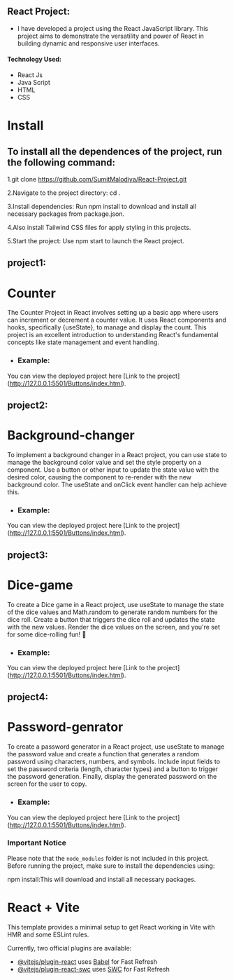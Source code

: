 ## React Project:

 - I have developed a project using the React JavaScript library. This project aims to demonstrate the versatility and power of React in building dynamic and responsive user interfaces.

#### Technology Used:
 - React Js
 - Java Script
 - HTML
 - CSS

# Install

## To install all the dependences of the project, run the following command:

1.git clone https://github.com/SumitMalodiya/React-Project.git

2.Navigate to the project directory: cd <project-directory>.

3.Install dependencies: Run npm install to download and install all necessary packages from package.json.

4.Also install Tailwind CSS files for apply styling in this projects.

5.Start the project: Use npm start to launch the React project.


## project1:

# Counter
       
The Counter Project in React involves setting up a basic app where users can increment or decrement a counter value. It uses React components and hooks,            specifically {useState}, to manage and display the count. This project is an excellent introduction to understanding React's fundamental concepts like state        management and event handling.


-   ### Example:
You can view the deployed project here [Link to the project] (http://127.0.0.1:5501/Buttons/index.html).

## project2:

# Background-changer

To implement a background changer in a React project, you can use state to manage the background color value and set the style property on a component. Use a button or other input to update the state value with the desired color, causing the component to re-render with the new background color. The useState and onClick event handler can help achieve this.


-   ### Example:
You can view the deployed project here [Link to the project] (http://127.0.0.1:5501/Buttons/index.html).

## project3:

# Dice-game

To create a Dice game in a React project, use useState to manage the state of the dice values and Math.random to generate random numbers for the dice roll. Create a button that triggers the dice roll and updates the state with the new values. Render the dice values on the screen, and you're set for some dice-rolling fun! 🎲


-   ### Example:
You can view the deployed project here [Link to the project] (http://127.0.0.1:5501/Buttons/index.html).

## project4:

# Password-genrator

To create a password generator in a React project, use useState to manage the password value and create a function that generates a random password using characters, numbers, and symbols. Include input fields to set the password criteria (length, character types) and a button to trigger the password generation. Finally, display the generated password on the screen for the user to copy.


-   ### Example:
You can view the deployed project here [Link to the project] (http://127.0.0.1:5501/Buttons/index.html).


### Important Notice
Please note that the `node_modules` folder is not included in this project. Before running the project, make sure to install the dependencies using:

npm install:This will download and install all necessary packages.


# React + Vite

This template provides a minimal setup to get React working in Vite with HMR and some ESLint rules.

Currently, two official plugins are available:

- [@vitejs/plugin-react](https://github.com/vitejs/vite-plugin-react/blob/main/packages/plugin-react/README.md) uses [Babel](https://babeljs.io/) for Fast Refresh
- [@vitejs/plugin-react-swc](https://github.com/vitejs/vite-plugin-react-swc) uses [SWC](https://swc.rs/) for Fast Refresh
